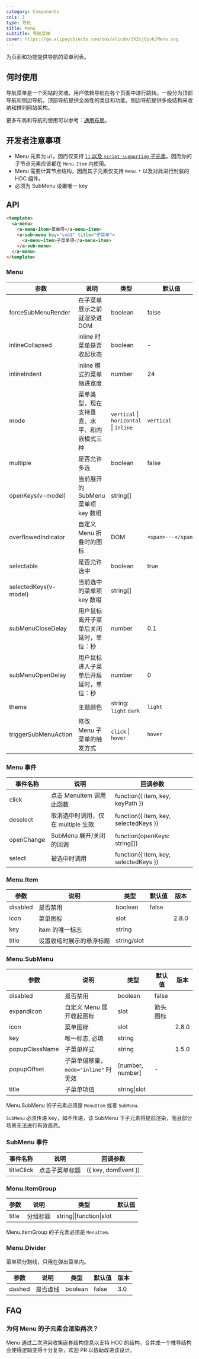 ```yaml
---
category: Components
cols: 1
type: 导航
title: Menu
subtitle: 导航菜单
cover: https://gw.alipayobjects.com/zos/alicdn/3XZcjGpvK/Menu.svg
---
```


为页面和功能提供导航的菜单列表。

## 何时使用

导航菜单是一个网站的灵魂，用户依赖导航在各个页面中进行跳转。一般分为顶部导航和侧边导航，顶部导航提供全局性的类目和功能，侧边导航提供多级结构来收纳和排列网站架构。

更多布局和导航的使用可以参考：[通用布局](/components/layout-cn)。

## 开发者注意事项

- Menu 元素为 `ul`，因而仅支持 [`li` 以及 `script-supporting` 子元素](https://html.spec.whatwg.org/multipage/grouping-content.html#the-ul-element)。因而你的子节点元素应该都在 `Menu.Item` 内使用。
- Menu 需要计算节点结构，因而其子元素仅支持 `Menu.*` 以及对此进行封装的 HOC 组件。
- 必须为 SubMenu 设置唯一 key

## API

```html
<template>
  <a-menu>
    <a-menu-item>菜单项</a-menu-item>
    <a-sub-menu key="sub1" title="子菜单">
      <a-menu-item>子菜单项</a-menu-item>
    </a-sub-menu>
  </a-menu>
</template>
```

### Menu

| 参数 | 说明 | 类型 | 默认值 |
| --- | --- | --- | --- |
| forceSubMenuRender | 在子菜单展示之前就渲染进 DOM | boolean | false |
| inlineCollapsed | inline 时菜单是否收起状态 | boolean | - |
| inlineIndent | inline 模式的菜单缩进宽度 | number | 24 |
| mode | 菜单类型，现在支持垂直、水平、和内嵌模式三种 | `vertical` \| `horizontal` \| `inline` | `vertical` |
| multiple | 是否允许多选 | boolean | false |
| openKeys(v-model) | 当前展开的 SubMenu 菜单项 key 数组 | string\[] |  |
| overflowedIndicator | 自定义 Menu 折叠时的图标 | DOM | `<span>···</span>` |
| selectable | 是否允许选中 | boolean | true |
| selectedKeys(v-model) | 当前选中的菜单项 key 数组 | string\[] |  |
| subMenuCloseDelay | 用户鼠标离开子菜单后关闭延时，单位：秒 | number | 0.1 |
| subMenuOpenDelay | 用户鼠标进入子菜单后开启延时，单位：秒 | number | 0 |
| theme | 主题颜色 | string: `light` `dark` | `light` |
| triggerSubMenuAction | 修改 Menu 子菜单的触发方式 | `click` \| `hover` | `hover` |

### Menu 事件

| 事件名称   | 说明                               | 回调参数                              |
| ---------- | ---------------------------------- | ------------------------------------- |
| click      | 点击 MenuItem 调用此函数           | function({ item, key, keyPath })      |
| deselect   | 取消选中时调用，仅在 multiple 生效 | function({ item, key, selectedKeys }) |
| openChange | SubMenu 展开/关闭的回调            | function(openKeys: string\[])         |
| select     | 被选中时调用                       | function({ item, key, selectedKeys }) |

### Menu.Item

| 参数     | 说明                     | 类型        | 默认值 | 版本  |
| -------- | ------------------------ | ----------- | ------ | ----- |
| disabled | 是否禁用                 | boolean     | false  |       |
| icon     | 菜单图标                 | slot        |        | 2.8.0 |
| key      | item 的唯一标志          | string      |        |       |
| title    | 设置收缩时展示的悬浮标题 | string/slot |        |       |

### Menu.SubMenu

| 参数           | 说明                                 | 类型              | 默认值   | 版本  |
| -------------- | ------------------------------------ | ----------------- | -------- | ----- |
| disabled       | 是否禁用                             | boolean           | false    |       |
| expandIcon     | 自定义 Menu 展开收起图标             | slot              | 箭头图标 |       |
| icon           | 菜单图标                             | slot              |          | 2.8.0 |
| key            | 唯一标志, 必填                       | string            |          |       |
| popupClassName | 子菜单样式                           | string            |          | 1.5.0 |
| popupOffset    | 子菜单偏移量，`mode="inline"` 时无效 | \[number, number] | -        |       |
| title          | 子菜单项值                           | string\|slot      |          |       |

Menu.SubMenu 的子元素必须是 `MenuItem` 或者 `SubMenu`.

`SubMenu` 必须传递 key，如不传递，该 SubMenu 下子元素将提前渲染，而且部分场景无法进行有效高亮。

### SubMenu 事件

| 事件名称   | 说明           | 回调参数            |
| ---------- | -------------- | ------------------- |
| titleClick | 点击子菜单标题 | ({ key, domEvent }) |

### Menu.ItemGroup

| 参数  | 说明     | 类型                     | 默认值 |
| ----- | -------- | ------------------------ | ------ |
| title | 分组标题 | string\|\|function\|slot |        |

Menu.ItemGroup 的子元素必须是 `MenuItem`.

### Menu.Divider

菜单项分割线，只用在弹出菜单内。

| 参数   | 说明     | 类型    | 默认值 | 版本 |
| ------ | -------- | ------- | ------ | ---- |
| dashed | 是否虚线 | boolean | false  | 3.0  |

## FAQ

### 为何 Menu 的子元素会渲染两次？

Menu 通过二次渲染收集嵌套结构信息以支持 HOC 的结构。合并成一个推导结构会使得逻辑变得十分复杂，欢迎 PR 以协助改进该设计。
